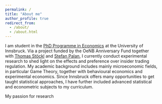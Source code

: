 ```yaml
---
permalink: /
title: "About me"
author_profile: true
redirect_from: 
  - /about/
  - /about.html
---
```


I am student in the [PhD Programme in Economics](https://www.uibk.ac.at/studium/angebot/phd-phd-program-economics.html.en) at the University of Innsbruck. Via a project funded by the OeNB Anniversary Fund together with [Thomas Stöckl](https://www.mci.edu/de/faculty/thomas.stoeckl) and [Stefan Palan](https://academic.palan.biz/home), I currently conduct experimental research to shed light on the effects and preference over insider trading regulation.
My academic background includes mainly microeconomic fields, in particular Game Theory, together with behavioural economics and experimental economics. Since Innsbruck offers  many opportunities to get taught statistical approaches, I have further included advanced statistical and econometric subjects to my curriculum.

My passion for research
